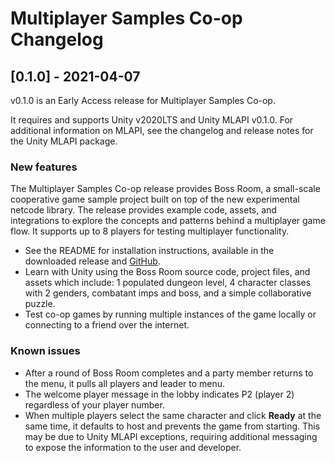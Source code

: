 # Multiplayer Samples Co-op Changelog

## [0.1.0] - 2021-04-07

v0.1.0 is an Early Access release for Multiplayer Samples Co-op.

It requires and supports Unity v2020LTS and Unity MLAPI v0.1.0. For additional information on MLAPI, see the changelog and release notes for the Unity MLAPI package.

### New features

The Multiplayer Samples Co-op release provides Boss Room, a small-scale cooperative game sample project built on top of the new experimental netcode library. The release provides example code, assets, and integrations to explore the concepts and patterns behind a multiplayer game flow. It supports up to 8 players for testing multiplayer functionality.

* See the README for installation instructions, available in the downloaded release and [GitHub](https://github.com/Unity-Technologies/com.unity.multiplayer.samples.coop).
* Learn with Unity using the Boss Room source code, project files, and assets which include: 1 populated dungeon level, 4 character classes with 2 genders, combatant imps and boss, and a simple collaborative puzzle.
* Test co-op games by running multiple instances of the game locally or connecting to a friend over the internet.

### Known issues

* After a round of Boss Room completes and a party member returns to the menu, it pulls all players and leader to menu.
* The welcome player message in the lobby indicates P2 (player 2) regardless of your player number.
* When multiple players select the same character and click **Ready** at the same time, it defaults to host and prevents the game from starting. This may be due to Unity MLAPI exceptions, requiring additional messaging to expose the information to the user and developer.